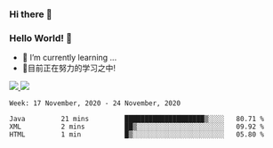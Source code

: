 ### Hi there 👋
### Hello World! 🙌

- 🌱 I’m currently learning ...
- 📖目前正在努力的学习之中!

<a href="https://github.com/anuraghazra/github-readme-stats">
  <img src="https://github-readme-stats.vercel.app/api?username=keyboardWithDream&show_icons=true&repo=github-readme-stats" />
</a>
<a href="https://github.com/anuraghazra/convoychat">
  <img src="https://github-readme-stats.vercel.app/api/top-langs/?username=keyboardWithDream&layout=compact&repo=convoychat" />
</a>



<!--START_SECTION:waka-->
```text
Week: 17 November, 2020 - 24 November, 2020

Java         21 mins         ████████████████████▒░░░░   80.71 % 
XML          2 mins          ██▒░░░░░░░░░░░░░░░░░░░░░░   09.92 % 
HTML         1 min           █▒░░░░░░░░░░░░░░░░░░░░░░░   05.80 % 
```
<!--END_SECTION:waka-->
